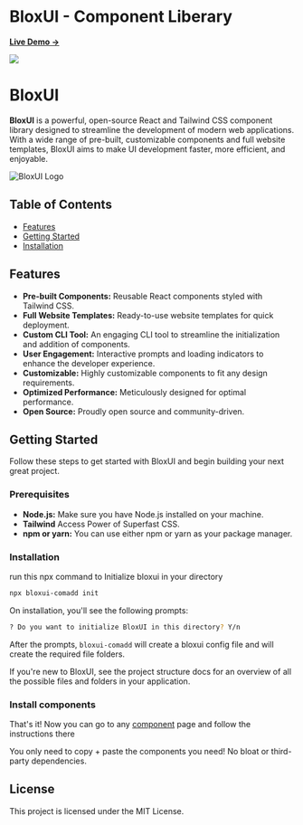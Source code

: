 # BloxUI - Component Liberary

[**Live Demo →**](https://blox-doc.vercel.app)

[![](.github/Screenshot1.png)](https://blox-doc.vercel.app)

# BloxUI

**BloxUI** is a powerful, open-source React and Tailwind CSS component library designed to streamline the development of modern web applications. With a wide range of pre-built, customizable components and full website templates, BloxUI aims to make UI development faster, more efficient, and enjoyable.

![BloxUI Logo](https://youtu.be/9qlEKm2YQec)

## Table of Contents

- [Features](#features)
- [Getting Started](#getting-started)
- [Installation](#installation)

## Features

- **Pre-built Components:** Reusable React components styled with Tailwind CSS.
- **Full Website Templates:** Ready-to-use website templates for quick deployment.
- **Custom CLI Tool:** An engaging CLI tool to streamline the initialization and addition of components.
- **User Engagement:** Interactive prompts and loading indicators to enhance the developer experience.
- **Customizable:** Highly customizable components to fit any design requirements.
- **Optimized Performance:** Meticulously designed for optimal performance.
- **Open Source:** Proudly open source and community-driven.

## Getting Started

Follow these steps to get started with BloxUI and begin building your next great project.

### Prerequisites

- **Node.js:** Make sure you have Node.js installed on your machine.
- **Tailwind** Access Power of Superfast CSS.
- **npm or yarn:** You can use either npm or yarn as your package manager.

### Installation

run this npx command to Initialize bloxui in your directory

```bash copy title="terminal"
npx bloxui-comadd init
```

On installation, you'll see the following prompts:

```bash copy title="terminal"
? Do you want to initialize BloxUI in this directory? Y/n
```

After the prompts, `bloxui-comadd` will create a bloxui config file and will create the required file folders.

If you're new to BloxUI, see the project structure docs for an overview of all the possible files and folders in your application.

### Install components

That's it! Now you can go to any [component](/components) page and follow the instructions there

You only need to copy + paste the components you need! No bloat or third-party dependencies.

## License

This project is licensed under the MIT License.

